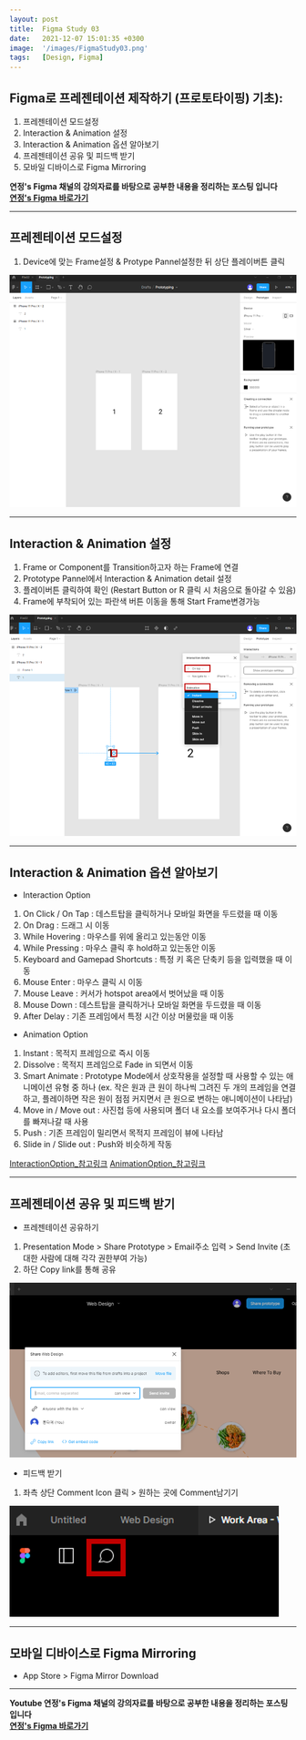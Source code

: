 ```yaml
---
layout: post
title:  Figma Study 03
date:   2021-12-07 15:01:35 +0300
image:  '/images/FigmaStudy03.png'
tags:   [Design, Figma]
---
```


## Figma로 프레젠테이션 제작하기 (프로토타이핑) 기초):<br/>
1. 프레젠테이션 모드설정<br/>
2. Interaction & Animation 설정<br/>
3. Interaction & Animation 옵션 알아보기<br/>
4. 프레젠테이션 공유 및 피드백 받기
5. 모바일 디바이스로 Figma Mirroring<br/>

**연정's Figma 채널의 강의자료를 바탕으로 공부한 내용을 정리하는 포스팅 입니다**<br/>
**[연정's Figma 바로가기](https://www.youtube.com/c/%EC%97%B0%EC%A0%95sFigma)** 

___

## 프레젠테이션 모드설정<br/>
1. Device에 맞는 Frame설정 & Protype Pannel설정한 뒤 상단 플레이버튼 클릭<br/>
<img src="/images/Posting/Figma/Study03/01.png" alt="Project">

___

## Interaction & Animation 설정<br/>
1. Frame or Component를 Transition하고자 하는 Frame에 연결<br/>
2. Prototype Pannel에서 Interaction & Animation detail 설정<br/>
3. 플레이버튼 클릭하여 확인 (Restart Button or R 클릭 시 처음으로 돌아갈 수 있음)<br/>
4. Frame에 부착되어 있는 파란색 버튼 이동을 통해 Start Frame변경가능<br/>
<img src="/images/Posting/Figma/Study03/02.png" alt="Project">

___

## Interaction & Animation 옵션 알아보기<br/>
* Interaction Option <br/>
1. On Click / On Tap : 데스트탑을 클릭하거나 모바일 화면을 두드렸을 때 이동<br/>
2. On Drag : 드래그 시 이동 <br/>
3. While Hovering : 마우스를 위에 올리고 있는동안 이동 <br/>
4. While Pressing : 마우스 클릭 후 hold하고 있는동안 이동<br/>
5. Keyboard and Gamepad Shortcuts : 특정 키 혹은 단축키 등을 입력했을 때 이동<br/>
6. Mouse Enter : 마우스 클릭 시 이동<br/>
7. Mouse Leave : 커서가 hotspot area에서 벗어났을 때 이동<br/>
8. Mouse Down : 데스트탑을 클릭하거나 모바일 화면을 두드렸을 때 이동<br/>
9. After Delay : 기존 프레임에서 특정 시간 이상 머물렀을 때 이동<br/>

* Animation Option<br/>
1. Instant : 목적지 프레임으로 즉시 이동 <br/>
2. Dissolve : 목적지 프레임으로 Fade in 되면서 이동 <br/>
3. Smart Animate : Prototype Mode에서 상호작용을 설정할 때 사용할 수 있는 애니메이션 유형 중 하나 (ex. 작은 원과 큰 원이 하나씩 그려진 두 개의 프레임을 연결하고, 플레이하면 작은 원이 점점 커지면서 큰 원으로 변하는 애니메이션이 나타남)<br/>
4. Move in / Move out : 사진첩 등에 사용되며 폴더 내 요소를 보여주거나 다시 폴더를 빠져나갈 때 사용<br/>
5. Push : 기존 프레임이 밀리면서 목적지 프레임이 뷰에 나타남
6. Slide in / Slide out : Push와 비슷하게 작동

[InteractionOption_참고링크](https://help.figma.com/hc/en-us/articles/360040522373)
[AnimationOption_참고링크](https://help.figma.com/hc/en-us/articles/360040522373)

___

## 프레젠테이션 공유 및 피드백 받기<br/>
* 프레젠테이션 공유하기
1. Presentation Mode > Share Prototype > Email주소 입력 > Send Invite (초대한 사람에 대해 각각 권한부여 가능)
2. 하단 Copy link를 통해 공유
<img src="/images/Posting/Figma/Study03/03.png" alt="Project">

* 피드백 받기
1. 좌측 상단 Comment Icon 클릭 > 원하는 곳에 Comment남기기
<img src="/images/Posting/Figma/Study03/04.png" alt="Project">

___

## 모바일 디바이스로 Figma Mirroring<br/>
* App Store > Figma Mirror Download

___

**Youtube 연정's Figma 채널의 강의자료를 바탕으로 공부한 내용을 정리하는 포스팅 입니다**<br/>
**[연정's Figma 바로가기](https://www.youtube.com/c/%EC%97%B0%EC%A0%95sFigma)** 


